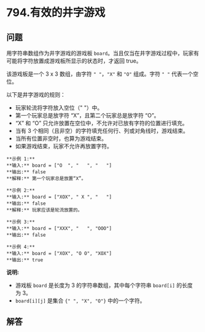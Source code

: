 # 794.有效的井字游戏

## 问题

用字符串数组作为井字游戏的游戏板 `board`。当且仅当在井字游戏过程中，玩家有可能将字符放置成游戏板所显示的状态时，才返回 true。

该游戏板是一个 3 x 3 数组，由字符 `" "`，`"X"` 和 `"O"` 组成。字符 `" "` 代表一个空位。

以下是井字游戏的规则：

* 玩家轮流将字符放入空位（" "）中。
* 第一个玩家总是放字符 “X”，且第二个玩家总是放字符 “O”。
* “X” 和 “O” 只允许放置在空位中，不允许对已放有字符的位置进行填充。
* 当有 3 个相同（且非空）的字符填充任何行、列或对角线时，游戏结束。
* 当所有位置非空时，也算为游戏结束。
* 如果游戏结束，玩家不允许再放置字符。

```
**示例 1:**
**输入:** board = ["O  ", "   ", "   "]
**输出:** false
**解释:** 第一个玩家总是放置“X”。

**示例 2:**
**输入:** board = ["XOX", " X ", "   "]
**输出:** false
**解释:** 玩家应该是轮流放置的。

**示例 3:**
**输入:** board = ["XXX", "   ", "OOO"]
**输出:** false

**示例 4:**
**输入:** board = ["XOX", "O O", "XOX"]
**输出:** true

```

**说明:**

* 游戏板 `board` 是长度为 3 的字符串数组，其中每个字符串 `board[i]` 的长度为 3。
* `board[i][j]` 是集合 `{" ", "X", "O"}` 中的一个字符。



## 解答

